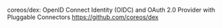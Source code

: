 coreos/dex: OpenID Connect Identity (OIDC) and OAuth 2.0 Provider with Pluggable Connectors https://github.com/coreos/dex

